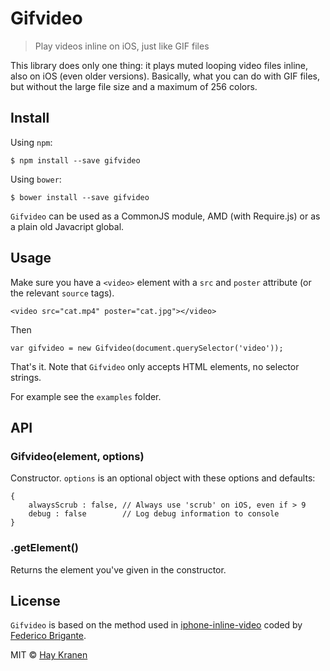 # Gifvideo
> Play videos inline on iOS, just like GIF files

This library does only one thing: it plays muted looping video files inline, also on iOS (even older versions). Basically, what you can do with GIF files, but without the large file size and a maximum of 256 colors.

## Install
Using `npm`:
```
$ npm install --save gifvideo
```

Using `bower`:
```
$ bower install --save gifvideo
```

`Gifvideo` can be used as a CommonJS module, AMD (with Require.js) or as a plain old Javacript global.

## Usage
Make sure you have a `<video>` element with a `src` and `poster` attribute (or the relevant `source` tags).

```
<video src="cat.mp4" poster="cat.jpg"></video>
```

Then
```
var gifvideo = new Gifvideo(document.querySelector('video'));
```

That's it. Note that `Gifvideo` only accepts HTML elements, no selector strings.

For example see the `examples` folder.

## API

### Gifvideo(element, options)
Constructor. `options` is an optional object with these options and defaults:
```
{
    alwaysScrub : false, // Always use 'scrub' on iOS, even if > 9
    debug : false        // Log debug information to console
}
```

### .getElement()
Returns the element you've given in the constructor.

## License
`Gifvideo` is based on the method used in [iphone-inline-video](https://github.com/bfred-it/iphone-inline-video) coded by [Federico Brigante](https://github.com/bfred-it).

MIT © [Hay Kranen](http://www.haykranen.nl)
